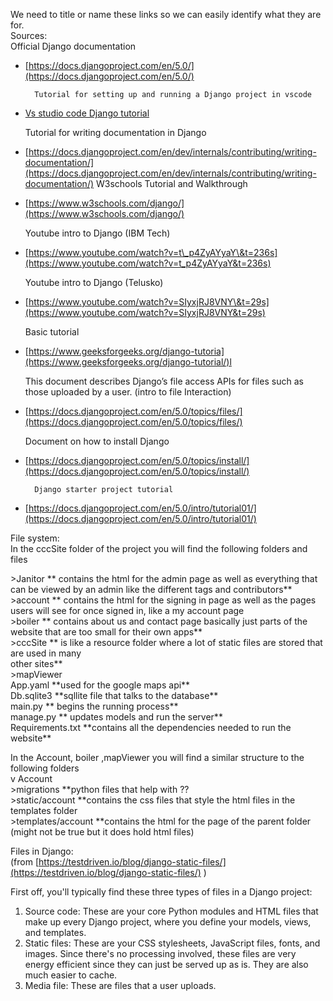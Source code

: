 We need to title or name these links so we can easily identify what they are for.   
Sources:  
		Official Django documentation

* [https://docs.djangoproject.com/en/5.0/](https://docs.djangoproject.com/en/5.0/)

		Tutorial for setting up and running a Django project in vscode

* [Vs studio code Django tutorial](https://code.visualstudio.com/docs/python/tutorial-django)

  Tutorial for writing documentation in Django

* [https://docs.djangoproject.com/en/dev/internals/contributing/writing-documentation/](https://docs.djangoproject.com/en/dev/internals/contributing/writing-documentation/)											W3schools Tutorial and Walkthrough   
* [https://www.w3schools.com/django/](https://www.w3schools.com/django/)

  Youtube intro to Django (IBM Tech)

* [https://www.youtube.com/watch?v=t\_p4ZyAYyaY\&t=236s](https://www.youtube.com/watch?v=t_p4ZyAYyaY&t=236s)

  Youtube intro to Django (Telusko)

* [https://www.youtube.com/watch?v=SIyxjRJ8VNY\&t=29s](https://www.youtube.com/watch?v=SIyxjRJ8VNY&t=29s)

  Basic tutorial

* [https://www.geeksforgeeks.org/django-tutoria](https://www.geeksforgeeks.org/django-tutorial/)l

  This document describes Django’s file access APIs for files such as those uploaded by a user. (intro to file Interaction)

* [https://docs.djangoproject.com/en/5.0/topics/files/](https://docs.djangoproject.com/en/5.0/topics/files/)

  Document on how to install Django

* [https://docs.djangoproject.com/en/5.0/topics/install/](https://docs.djangoproject.com/en/5.0/topics/install/) 

		Django starter project tutorial

* [https://docs.djangoproject.com/en/5.0/intro/tutorial01/](https://docs.djangoproject.com/en/5.0/intro/tutorial01/) 

		

File system:  
In the cccSite folder of the project you will find the following folders and files

\>Janitor  \*\* contains the html for the admin page as well as everything that can be viewed by an admin like the different tags and contributors\*\*  
\>account  \*\* contains the html for the signing in page as well as the pages users will see for once signed in, like a my account page  
\>boiler   \*\* contains about us and contact page basically just parts of the website that are too                                                small for their own apps\*\*  
\>cccSite  \*\* is like a resource folder where a lot of static files are stored that are used in many   
                     other sites\*\*  
\>mapViewer    
App.yaml    \*\*used for the google maps api\*\*  
Db.sqlite3  \*\*sqllite file that talks to the database\*\*  
main.py      \*\* begins the running process\*\*  
manage.py   \*\* updates models and run the server\*\*  
Requirements.txt   \*\*contains all the dependencies needed to run the website\*\*

In the Account, boiler ,mapViewer you will find a similar structure to the following folders  
v Account  
\>migrations \*\*python files that help with ??  
\>static/account \*\*contains the css files that style the html files in the templates folder   
\>templates/account \*\*contains the html for the page of the parent folder (might not be true but it does hold html files)

 

Files in Django:  
(from [https://testdriven.io/blog/django-static-files/](https://testdriven.io/blog/django-static-files/) )

First off, you'll typically find these three types of files in a Django project:

1. Source code: These are your core Python modules and HTML files that make up every Django project, where you define your models, views, and templates.  
2. Static files: These are your CSS stylesheets, JavaScript files, fonts, and images. Since there's no processing involved, these files are very energy efficient since they can just be served up as is. They are also much easier to cache.  
3. Media file: These are files that a user uploads.

